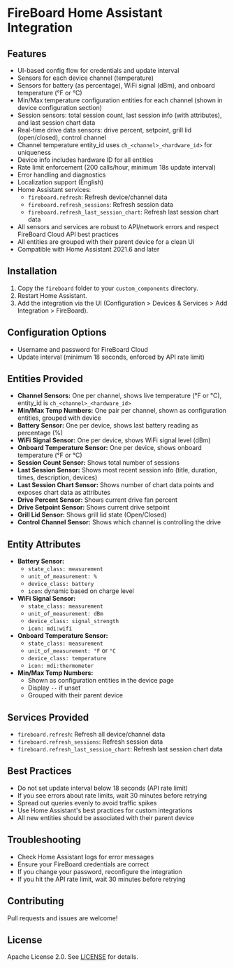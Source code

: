 # FireBoard Home Assistant Integration

## Features
- UI-based config flow for credentials and update interval
- Sensors for each device channel (temperature)
- Sensors for battery (as percentage), WiFi signal (dBm), and onboard temperature (°F or °C)
- Min/Max temperature configuration entities for each channel (shown in device configuration section)
- Session sensors: total session count, last session info (with attributes), and last session chart data
- Real-time drive data sensors: drive percent, setpoint, grill lid (open/closed), control channel
- Channel temperature entity_id uses `ch_<channel>_<hardware_id>` for uniqueness
- Device info includes hardware ID for all entities
- Rate limit enforcement (200 calls/hour, minimum 18s update interval)
- Error handling and diagnostics
- Localization support (English)
- Home Assistant services:
  - `fireboard.refresh`: Refresh device/channel data
  - `fireboard.refresh_sessions`: Refresh session data
  - `fireboard.refresh_last_session_chart`: Refresh last session chart data
- All sensors and services are robust to API/network errors and respect FireBoard Cloud API best practices
- All entities are grouped with their parent device for a clean UI
- Compatible with Home Assistant 2021.6 and later

## Installation
1. Copy the `fireboard` folder to your `custom_components` directory.
2. Restart Home Assistant.
3. Add the integration via the UI (Configuration > Devices & Services > Add Integration > FireBoard).

## Configuration Options
- Username and password for FireBoard Cloud
- Update interval (minimum 18 seconds, enforced by API rate limit)

## Entities Provided
- **Channel Sensors:** One per channel, shows live temperature (°F or °C), entity_id is `ch_<channel>_<hardware_id>`
- **Min/Max Temp Numbers:** One pair per channel, shown as configuration entities, grouped with device
- **Battery Sensor:** One per device, shows last battery reading as percentage (%)
- **WiFi Signal Sensor:** One per device, shows WiFi signal level (dBm)
- **Onboard Temperature Sensor:** One per device, shows onboard temperature (°F or °C)
- **Session Count Sensor:** Shows total number of sessions
- **Last Session Sensor:** Shows most recent session info (title, duration, times, description, devices)
- **Last Session Chart Sensor:** Shows number of chart data points and exposes chart data as attributes
- **Drive Percent Sensor:** Shows current drive fan percent
- **Drive Setpoint Sensor:** Shows current drive setpoint
- **Grill Lid Sensor:** Shows grill lid state (Open/Closed)
- **Control Channel Sensor:** Shows which channel is controlling the drive

## Entity Attributes
- **Battery Sensor:**
  - `state_class: measurement`
  - `unit_of_measurement: %`
  - `device_class: battery`
  - `icon`: dynamic based on charge level
- **WiFi Signal Sensor:**
  - `state_class: measurement`
  - `unit_of_measurement: dBm`
  - `device_class: signal_strength`
  - `icon: mdi:wifi`
- **Onboard Temperature Sensor:**
  - `state_class: measurement`
  - `unit_of_measurement: °F` or `°C`
  - `device_class: temperature`
  - `icon: mdi:thermometer`
- **Min/Max Temp Numbers:**
  - Shown as configuration entities in the device page
  - Display `--` if unset
  - Grouped with their parent device

## Services Provided
- `fireboard.refresh`: Refresh all device/channel data
- `fireboard.refresh_sessions`: Refresh session data
- `fireboard.refresh_last_session_chart`: Refresh last session chart data

## Best Practices
- Do not set update interval below 18 seconds (API rate limit)
- If you see errors about rate limits, wait 30 minutes before retrying
- Spread out queries evenly to avoid traffic spikes
- Use Home Assistant's best practices for custom integrations
- All new entities should be associated with their parent device

## Troubleshooting
- Check Home Assistant logs for error messages
- Ensure your FireBoard credentials are correct
- If you change your password, reconfigure the integration
- If you hit the API rate limit, wait 30 minutes before retrying

## Contributing
Pull requests and issues are welcome!

## License
Apache License 2.0. See [LICENSE](../LICENSE) for details.
